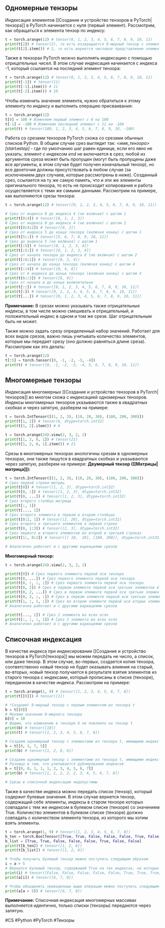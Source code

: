 ## Одномерные тензоры
Индексация элементов [[Создание и устройство тензоров в PyTorch|тензора]] в PyTorch начинается с нуля (первый элемент). Рассмотрим, как обращаться к элемента тензор по индексу:
```Python
t = torch.arange(12) # tensor(0, 1, 2, 3, 4, 5, 6, 7, 8, 9, 10, 11)
print(t[2]) # tensor(2), то есть возвращается 0-мерный тензор с элементов с индексом 2
print(t[2].item()) # 2, то есть вернется числовое представление элемента с индексом 2
```
Также в тензорах PyTorch можно выполнять индексацию с помощью отрицательных чисел. В этом случае индексация начинается с индекса -1, который ссылается на последний элемент тензора:
```Python
t = torch.arange(12) # tensor(0, 1, 2, 3, 4, 5, 6, 7, 8, 9, 10, 11)
print(t[-1]) # tensor(11)
print(t[-1].item()) # 11
print(t[-2].item()) # 10
```
Чтобы изменить значение элемента, нужно обратиться к этому элементу по индексу и выполнить операцию присваивания:
```Python
t = torch.arange(12)
t[0] = 100 # Изменяем первый элемент с 0 на 100
t[-1] = -100 # Изменяем последний элемент с 11 на -100
print(t) # tensor(100, 1, 2, 3, 4, 5, 6, 7, 8, 9, 10, -100)
```

Работа со срезами тензоров PyTorch схожа со срезами обычных списков Python. В общем случае срез выглядит так: *<имя_тензора>\[start:end:step\]* - где по умолчанию шаг равен единице, если его явно не указать; элемент с индексом *end* не включается в срез; любой из аргументов среза может быть пропущен (могут быть пропущены даже все аргументы, в этом случае будет получен изначальный тензор), но все двоеточия должны присутствовать в любом случае (за исключением двух случаев, которые рассмотрены в ниже). 
Созданный срез, ссылается на ту же самую память, что и эти же элементы оригинального тензора, то есть не происходит копирования и работа осуществляется с теми же самыми данными. Рассмотрим на примере, как выполняются срезы тензора:
```Python
t = torch.arange(12) # tensor([0, 1, 2, 3, 4, 5, 6, 7, 8, 9, 10, 11])

# Срез от индекса 0 до индекса 4 (не включая) с шагом 1
print(t[0:4]) # tensor([0, 1, 2, 3])
# Срез от индекса 0 до индекса 4 (не включая) с шагом 2
print(t[0:4:2]) # tensor([0, 2])
# Срез от индекса 5 до конца тензора (включая конец) с шагом 1
print(t[5::]) # tensor([5, 6, 7, 8, 9, 10, 11])
# Срез до индекса 5 (не включая) с шагом 1
print(t[:5]) # tensor([0, 1, 2, 3, 4])
print(t[:5:]) # tensor([0, 1, 2, 3, 4])
# Срез от начала тензора до индекса 6 (не включая) с шагом 2
print(t[:6:2]) # tensor([0, 2, 4])
# Срез от начала до конца тензора (включая конец) с шагом 4
print(t[::4]) # tensor([0, 4, 8])
# Срез от 6 индекса до конца тензора (включая конец) с шагом 3
print(t[6::3]) # tensor([6, 9])
# Срез от начала и до конца включительно
print(t[::]) # tensor([0, 1, 2, 3, 4, 5, 6, 7, 8, 9, 10, 11])
print(t[:]) # tensor([0, 1, 2, 3, 4, 5, 6, 7, 8, 9, 10, 11])
print(t[...]) # tensor([0, 1, 2, 3, 4, 5, 6, 7, 8, 9, 10, 11])
```
**Примечание:** В срезах можно указывать также отрицательные индексы, в том числе можно смешивать и отрицательный, и положительный индекс в одном и том же срезе. Шаг отрицательным быть не может.

Также можно задать срезу определенный набор значений. Работает для всех видов срезов, важно лишь учитывать количество элементов, которые мы передает срезу (оно должно равняться длине среза). Рассмотрим как это делать:
```Python
t = torch.arange(12)
t[:5] = torch.tensor([0, -1, -2, -3, -4])
print(t) # tensor([0, -1, -2, -3, -4, 5, 6, 7, 8, 9, 10, 11])
```

## Многомерные тензоры
Индексация многомерных [[Создание и устройство тензоров в PyTorch|тензоров]] во многом схожа с индексацией одномерных тензоров. Индексы многомерных тензоров указываются также в квадратных скобках и через запятую, разберем на примере:
```Python
t = torch.IntTensor([(1, 2, 3), (10, 20, 30), (100, 200, 300)])
print(t[1, 2]) # tensor(6, dtype=torch.int32)
print(t[1, 2].item()) # 6

t = torch.arange(24).view(2, 3, 2, 2)
print(t[1, 2, 0, 1]) # tensor(21)
print(t[1, 2, 0, 1].item()) # 21
```

Срезы в многомерных тензорах анологичны срезам в одномерных тензорах, они также пишутся в квадратных скобках и указываются через запятую, разберем на примере:
**Двумерный тензор ([[Матрицы|матрица]]):**
```Python
t = torch.IntTensor([(1, 2, 3), (10, 20, 30), (100, 200, 300)])
# Срез первой строки матриц
print(t[0]) # tensor([1, 2, 3], dtype=torch.int32)
print(t[0, :]) # tensor([1, 2, 3], dtype=torch.int32)
print(t[0, ...]) # tensor([1, 2, 3], dtype=torch.int32)
# Срез второго столбца матрицы
print(t[:, 1])
print(t[..., 1])
# Срез второго элемента в первом и втором столбцах
print(t[0:2, 1]) # tensor([2, 20], dtype=torch.int32)
# Срез второго и третьего элементов в первой строке
print(t[0, 1:3]) # tensor([2, 3], dtype=torch.int32)
# Срез первого и второго элементов во второй и третьей строках
print(t[1:, 0:2]) # tensor([[ 10,  20], [100, 200]], dtype=torch.int32)

# Аналогично работает и с другими вариациями срезов
```
**Многомерный тензор:**
```Python
t = torch.arange(24).view(2, 3, 2, 2)

print(t[0]) # Срез первого элемента первой оси тензора
print(t[0, ...]) # Срез первого элемента первой оси тензора
print(t[0, :, :, :]) # Срез первого элемента первой оси тензора
print(t[0, 2]) # Срез в первом элементе первой оси третьих элементов второй оси
print(t[0, 2, ...]) # Срез в первом элементе первой оси третьих элементов второй оси
print(t[0, 2, :, :]) # Срез в первом элементе первой оси третьих элементов второй оси
print(t[1, :, 1, :]) # Срез во втором элементе первой оси вторых элементов третьей оси
# Аналогично работает и с другими вариациями срезов

print(t[..., 1]) # Срез 2 элемента во всех осях
print(t[:, :, :, 1]) # Срез 2 элемента во всех осях
# Аналогично работает и с другими вариациями срезов
```
## Списочная индексация
В качестве индекса при индексировании [[Создание и устройство тензоров в PyTorch|тензора]] мы можем передать не число, а список, или даже тензор. В этом случае, во-первых, создается копия тензора, соответственно новый тензор не будет оказывать влияния на старый, во-вторых, новый тензор получается в результате взятия элементов из старого тензора с индексами, который прописаны в списке (тензоре), переданном в качестве индекса. Рассмотрим на примере:
```Python
t = torch.arange(1, 9) # tensor([1, 2, 3, 4, 5, 6, 7, 8])
print(t[[0]]) # tensor([1])

# !Создаем! 0-мерный тензор с первым элементом из тензора t
b = t[[0]]
# Меняем значение 0-мерного тензора
b[0] = 10
# Видим, что изменение в тензоре b не повлияло на тензор t
print(b) # tensor([10])
print(t) # tensor([1, 2, 3, 4, 5, 6, 7, 8])

# Создаем одномерный тензор с элементами из тензора t, имеющими индекс 0, 1, 7, 5
b = t[[0, 1, 7, 5]] 
print(b) # tensor([1, 2, 8, 6])

# Создаем одномерный тензор с элементами из тензора t, имеющими индекс 0, 1, 7, 5
# Разница в том, что учитывается дублирование индексов
b = t[[0, 0, 1, 1, 1, 2, 3, 4, 5, 6, 7]]
print(b) # tensor([1, 1, 2, 2, 2, 3, 4, 5, 6, 7, 8])

# Срезы в списочной индекcации недопустимы
```
Также в качестве индекса можно передать список (тензор), который содержит булевые значения. В этом случае вернется тензор, содержащий себе элементы, индексы в старом тензоре которых совпадали с тем же индексом в булевом списке (тензоре) со значением True. Количество элементов в булевом списке (тензоре) должно совпадать с количеством элемента тензора, из которого мы хотим взять элементы.
```Python
t = torch.arange(1, 9) # tensor([1, 2, 3, 4, 5, 6, 7, 8])
b_ten = torch.BoolTensor([True, True, False, False, False, True, False, False])
b_list = [True, True, False, False, False, True, False, False]
print(t[b_ten]) # tensor([1, 2, 6])
print(t[b_list]) # tensor([1, 2, 6])

# Чтобы получить булевый тензор можно поступить следующим образом
i = a > 5
# Вернулся булевый тензор, содержаший True на тех индексах, на которых в тензоре # a элементы соответствуют условию
print(i) # tensor([False, False, False, False, False, True, True, True])
print(a[i]) # tensor([6, 7, 8])

# Чтобы объединить приведенные выше операции можно поступить следующим образом
print(a[a > 5]) # tensor([6, 7, 8])
```
**Примечание:** Списочная индексация многомерных массивах выполняется идентично, только списки (тензоры) передаются через запятую.

#CS #Python #PyTorch #Тензоры 